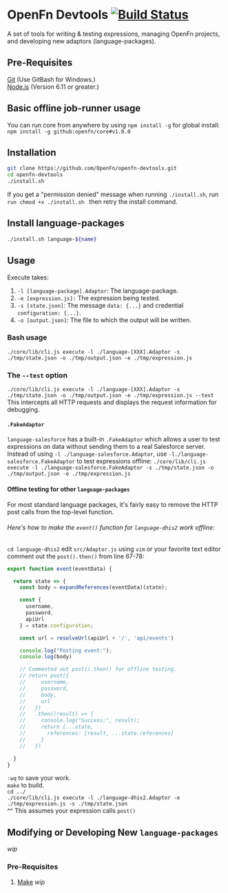 # OpenFn Devtools [![Build Status](https://travis-ci.org/OpenFn/openfn-devtools.svg?branch=master)](https://travis-ci.org/OpenFn/openfn-devtools)
A set of tools for writing &amp; testing expressions, managing OpenFn projects, and developing new adaptors (language-packages).

## Pre-Requisites
[Git](https://git-scm.com/downloads) (Use GitBash for Windows.)  
[Node.js](https://nodejs.org/en/download/) (Version 6.11 or greater.)

## Basic offline job-runner usage
You can run core from anywhere by using `npm install -g` for global install:  
`npm install -g github:openfn/core#v1.0.0`

## Installation
```sh
git clone https://github.com/OpenFn/openfn-devtools.git  
cd openfn-devtools
./install.sh
```
If you get a "permission denied" message when running `./install.sh`, run `run chmod +x ./install.sh ` then retry the install command.

## Install language-packages
```sh
./install.sh language-${name}
```

## Usage
Execute takes:
1. `-l [language-package].Adaptor`: The language-package.
2. `-e [expression.js]:` The expression being tested.
3. `-s [state.json]`: The message `data: {...}` and credential `configuration: {...}`.
4. `-o [output.json]`: The file to which the output will be written.

### Bash usage
`./core/lib/cli.js execute -l ./language-[XXX].Adaptor -s ./tmp/state.json -o ./tmp/output.json -e ./tmp/expression.js`

### The `--test` option
`./core/lib/cli.js execute -l ./language-[XXX].Adaptor -s ./tmp/state.json -o ./tmp/output.json -e ./tmp/expression.js --test`  
This intercepts all HTTP requests and displays the request information for debugging.

#### `.FakeAdaptor`
`language-salesforce` has a built-in `.FakeAdaptor` which allows a user to test expressions on data without sending them to a real Salesforce server.  
Instead of using `-l ./language-salesforce.Adaptor`, use `-l./language-salesforce.FakeAdaptor` to test expressions offline:
`./core/lib/cli.js execute -l ./language-salesforce.FakeAdaptor -s ./tmp/state.json -o ./tmp/output.json -e ./tmp/expression.js`

#### Offline testing for other `language-packages`
For most standard language packages, it's fairly easy to remove the HTTP post calls from the top-level function.

###### Here's how to make the `event()` function for `language-dhis2` work offline:  
`cd language-dhis2` edit `src/Adaptor.js` using `vim` or your favorite text editor  
comment out the `post().then()` from line 67-78:
```js
export function event(eventData) {

  return state => {
    const body = expandReferences(eventData)(state);

    const {
      username,
      password,
      apiUrl
    } = state.configuration;

    const url = resolveUrl(apiUrl + '/', 'api/events')

    console.log("Posting event:");
    console.log(body)

    // Commented out post().then() for offline testing.
    // return post({
    //     username,
    //     password,
    //     body,
    //     url
    //   })
    //   .then((result) => {
    //     console.log("Success:", result);
    //     return {...state,
    //       references: [result, ...state.references]
    //     }
    //   })

  }
}
```
`:wq` to save your work.  
`make` to build.  
`cd ../`  
`./core/lib/cli.js execute -l ./language-dhis2.Adaptor -e ./tmp/expression.js -s ./tmp/state.json`  
^^ This assumes your expression calls `post()`

## Modifying or Developing New `language-packages`
*wip*
### Pre-Requisites
1. [Make](http://www.gnu.org/software/make/)
*wip*
